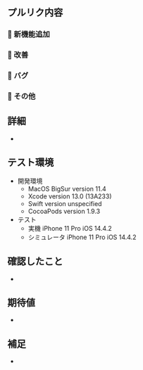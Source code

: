 ## プルリク内容
<!-- カテゴリ -->
### 🎉 新機能追加  
### 🔧 改善  
### 🐛 バグ  
### 📱 その他  


## 詳細

- 


## テスト環境
<!-- 都度確認して変更すること -->
- 開発環境
  - MacOS BigSur version 11.4
  - Xcode version 13.0 (13A233)
  - Swift version unspecified
  - CocoaPods version 1.9.3
- テスト
  - 実機 iPhone 11 Pro iOS 14.4.2
  - シミュレータ iPhone 11 Pro iOS 14.4.2

## 確認したこと
<!-- バグの場合はここに再現できる手順を書く -->
- 

## 期待値
<!-- 文章 + 画像などを使って期待する仕様を記述する -->
- 

## 補足
<!-- 参考にした記事、エビデンス等のリンクを貼ったり情報を追記する -->
- 
